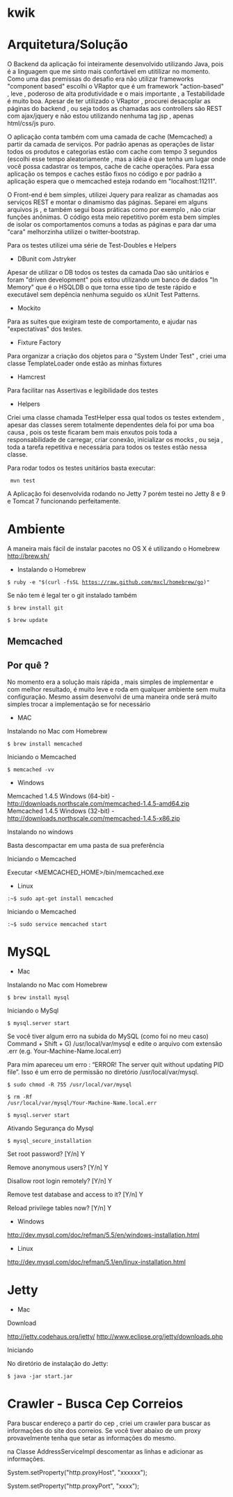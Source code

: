 kwik
====

Arquitetura/Solução
============================================================================

O Backend da aplicação foi inteiramente desenvolvido utilizando Java, pois é a linguagem que me sinto mais confortável
em utitilizar no momento. Como uma das premissas do desafio era não utilizar frameworks "component based" escolhi o VRaptor
que é um framework "action-based" , leve , poderoso de alta produtividade e o mais importante , a Testabilidade é muito boa.
Apesar de ter utilizado o VRaptor , procurei desacoplar as páginas do backend , ou seja todos as chamadas aos controllers são REST
com ajax/jquery e não estou utilizando nenhuma tag jsp , apenas html/css/js puro.

O aplicação conta também com uma camada de cache (Memcached) a partir da camada de serviços. Por padrão apenas as operações
de listar todos os produtos e categorias estão com cache com tempo 3 segundos (escolhi esse tempo aleatoriamente , mas a idéia 
é que tenha um lugar onde você possa cadastrar os tempos, cache de cache operações. Para essa aplicação os tempos e caches
estão fixos no código e por padrão a aplicação espera que o memcached esteja rodando em "localhost:11211".

O Front-end é bem simples, utilizei Jquery para realizar as chamadas aos serviços REST e montar o dinamismo das páginas.
Separei em alguns arquivos js , e também segui boas práticas como por exemplo , não criar funções anônimas. O código esta 
meio repetitivo porém esta bem simples de isolar os comportamentos comuns a todas as páginas e para dar uma "cara" melhorzinha utilizei o twitter-bootstrap.


Para os testes utilizei uma série de Test-Doubles e Helpers

- DBunit com Jstryker 
 
Apesar de utilizar o DB todos os testes da camada Dao são unitários e foram "driven development" pois estou utilizando um
banco de dados "In Memory" que é o HSQLDB o que torna esse tipo de teste rápido e executável sem depência nenhuma seguido os xUnit Test Patterns.

- Mockito
 
Para as suites que exigiram teste de comportamento, e ajudar nas "expectativas" dos testes. 

- Fixture Factory

Para organizar a criação dos objetos para o "System Under Test" , criei uma classe TemplateLoader onde estão as minhas fixtures

- Hamcrest

Para facilitar nas Assertivas e legibilidade dos testes

- Helpers

Criei uma classe chamada TestHelper essa qual todos os testes extendem , apesar das classes serem totalmente dependentes dela
foi por uma boa causa , pois os teste ficaram bem mais enxutos pois toda a responsabilidade de carregar, criar conexão, inicializar
os mocks , ou seja , toda a tarefa repetitiva e necessária para todos os testes estão nessa classe.


Para rodar todos os testes unitários basta executar:

<code> mvn test </code>

A Aplicação foi desenvolvida rodando no Jetty 7 porém testei no Jetty 8 e 9 e Tomcat 7 funcionando perfeitamente.


Ambiente
============================================================================

A maneira mais fácil de instalar pacotes no OS X é utilizando o Homebrew <br>
http://brew.sh/

- Instalando o Homebrew

<code>$ ruby -e "$(curl -fsSL https://raw.github.com/mxcl/homebrew/go)"</code>

Se não tem é legal ter o git instalado também

<code>$ brew install git</code>

<code>$ brew update</code>


Memcached
----------------------------------------------------------------------------

Por quê ?
------

No momento era a solução mais rápida , mais simples de implementar e com melhor resultado,
é muito leve e roda em qualquer ambiente sem muita configuração. Mesmo assim desenvolvi de uma maneira
onde será muito simples trocar a implementação se for necessário


* MAC

Instalando no Mac com Homebrew

<code>$ brew install memcached</code>

Iniciando o Memcached

<code>$ memcached -vv</code>

* Windows


Memcached 1.4.5 Windows (64-bit) - http://downloads.northscale.com/memcached-1.4.5-amd64.zip<br/>
Memcached 1.4.5 Windows (32-bit) - http://downloads.northscale.com/memcached-1.4.5-x86.zip

Instalando no windows

Basta descompactar em uma pasta de sua preferência

Iniciando o Memcached

Executar <MEMCACHED_HOME>/bin/memcached.exe

* Linux

<code>:~$ sudo apt-get install memcached</code>

Iniciando o Memcached

<code>:~$ sudo service memcached start</code>


MySQL
============================================================================

* Mac

Instalando no Mac com Homebrew

<code>$ brew install mysql </code>

Iniciando o MySql

<code>$ mysql.server start </code>


Se você tiver algum erro na subida do MySQL (como foi no meu caso) </br> 
Command + Shift + G) /usr/local/var/mysql e edite o arquivo com extensão .err (e.g. Your-Machine-Name.local.err) </br>


Para mim apareceu um erro : “ERROR! The server quit without updating PID file”. 
Isso é um erro de permissão no diretório /usr/local/var/mysql. 

<code>$ sudo chmod -R 755 /usr/local/var/mysql</code>

<code>$ rm -Rf /usr/local/var/mysql/Your-Machine-Name.local.err</code>

<code>$ mysql.server start </code>


Ativando Segurança do Mysql

<code>$ mysql_secure_installation</code>
 
Set root password? [Y/n] Y

Remove anonymous users? [Y/n] Y

Disallow root login remotely? [Y/n] Y

Remove test database and access to it? [Y/n] Y

Reload privilege tables now? [Y/n] Y


* Windows

http://dev.mysql.com/doc/refman/5.5/en/windows-installation.html

* Linux

http://dev.mysql.com/doc/refman/5.1/en/linux-installation.html


Jetty
============================================================================

* Mac

Download

http://jetty.codehaus.org/jetty/
http://www.eclipse.org/jetty/downloads.php

Iniciando

No diretório de instalação do Jetty:

<code>$ java -jar start.jar</code>


Crawler - Busca Cep Correios
============================================================================

Para buscar endereço a partir do cep , criei um crawler para buscar as informações do site dos correios.
Se você tiver abaixo de um proxy provavelmente tenha que setar as informações do mesmo.

na Classe AddressServiceImpl descomentar as linhas e adicionar as informações.

System.setProperty("http.proxyHost", "xxxxxx");

System.setProperty("http.proxyPort", "xxxx");


